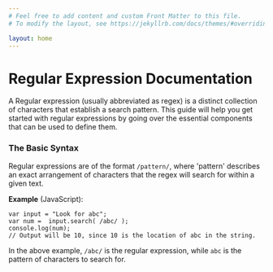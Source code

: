 ```yaml
---
# Feel free to add content and custom Front Matter to this file.
# To modify the layout, see https://jekyllrb.com/docs/themes/#overriding-theme-defaults

layout: home
---
```

# Regular Expression Documentation
A Regular expression (usually abbreviated as regex) is a distinct collection of characters that establish a search pattern. This guide will help you get started with regular expressions by going over the essential components that can be used to define them.

### The Basic Syntax
Regular expressions are of the format `/pattern/`, where 'pattern' describes an exact arrangement of characters that the regex will search for within a given text.

**Example** (JavaScript):
```
var input = "Look for abc";
var num =  input.search( /abc/ );
console.log(num);
// Output will be 10, since 10 is the location of abc in the string.
```
In the above example, `/abc/` is the regular expression, while `abc` is the pattern of characters to search for.
